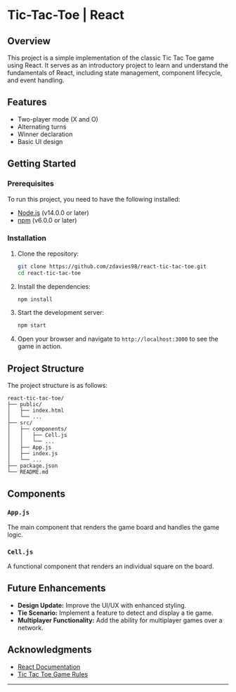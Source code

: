 # Tic-Tac-Toe | React

## Overview

This project is a simple implementation of the classic Tic Tac Toe game using React. It serves as an introductory project to learn and understand the fundamentals of React, including state management, component lifecycle, and event handling.

## Features

- Two-player mode (X and O)
- Alternating turns
- Winner declaration
- Basic UI design

## Getting Started

### Prerequisites

To run this project, you need to have the following installed:

- [Node.js](https://nodejs.org/) (v14.0.0 or later)
- [npm](https://www.npmjs.com/) (v6.0.0 or later)

### Installation

1. Clone the repository:
    ```bash
    git clone https://github.com/zdavies98/react-tic-tac-toe.git
    cd react-tic-tac-toe
    ```

2. Install the dependencies:
    ```bash
    npm install
    ```

3. Start the development server:
    ```bash
    npm start
    ```

4. Open your browser and navigate to `http://localhost:3000` to see the game in action.

## Project Structure

The project structure is as follows:

```
react-tic-tac-toe/
├── public/
│   ├── index.html
│   └── ...
├── src/
│   ├── components/
│   │   ├── Cell.js
│   │   └── ...
│   ├── App.js
│   ├── index.js
│   └── ...
├── package.json
└── README.md
```

## Components

### `App.js`

The main component that renders the game board and handles the game logic.

### `Cell.js`

A functional component that renders an individual square on the board.

## Future Enhancements

- **Design Update:** Improve the UI/UX with enhanced styling.
- **Tie Scenario:** Implement a feature to detect and display a tie game.
- **Multiplayer Functionality:** Add the ability for multiplayer games over a network.

## Acknowledgments

- [React Documentation](https://reactjs.org/docs/getting-started.html)
- [Tic Tac Toe Game Rules](https://en.wikipedia.org/wiki/Tic-tac-toe)

---
